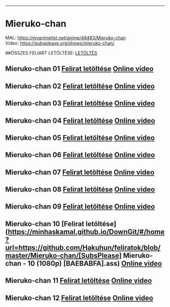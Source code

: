****
# Mieruko-chan

MAL: https://myanimelist.net/anime/48483/Mieruko-chan  
Video: https://subsplease.org/shows/mieruko-chan/

##ÖSSZES FELIART LETÖLTÉSE: [LETÖLTÉS](https://minhaskamal.github.io/DownGit/#/home?url=https://github.com/Hakuhun/feliratok/tree/master/Mieruko-chan)

## Mieruko-chan 01 [Felirat letöltése](https://minhaskamal.github.io/DownGit/#/home?url=https://github.com/Hakuhun/feliratok/blob/master/Mieruko-chan/%5BSubsPlease%5D%20Mieruko-chan%20-%2001%20(1080p)%20%5B14156DDC%5D.ass)  [Online video](https://indavideo.hu/video/Mieruko-chan_01)
## Mieruko-chan 02 [Felirat letöltése](https://minhaskamal.github.io/DownGit/#/home?url=https://github.com/Hakuhun/feliratok/blob/master/Mieruko-chan/%5BSubsPlease%5D%20Mieruko-chan%20-%2002%20(1080p)%20%5B6875F9AE%5D.ass)  [Online video](https://indavideo.hu/video/Mieruko-chan_02)
## Mieruko-chan 03 [Felirat letöltése](https://minhaskamal.github.io/DownGit/#/home?url=https://github.com/Hakuhun/feliratok/blob/master/Mieruko-chan/%5BSubsPlease%5D%20Mieruko-chan%20-%2003%20(1080p)%20%5BB326A608%5D.ass)  [Online video](https://indavideo.hu/video/Mieruko-chan_03)
## Mieruko-chan 04 [Felirat letöltése](https://minhaskamal.github.io/DownGit/#/home?url=https://github.com/Hakuhun/feliratok/blob/master/Mieruko-chan/%5BSubsPlease%5D%20Mieruko-chan%20-%2004%20(1080p)%20%5B28794A21%5D.ass)  [Online video](https://indavideo.hu/video/Mieruko-chan_04)
## Mieruko-chan 05 [Felirat letöltése](https://minhaskamal.github.io/DownGit/#/home?url=https://github.com/Hakuhun/feliratok/blob/master/Mieruko-chan/%5BSubsPlease%5D%20Mieruko-chan%20-%2005%20(1080p)%20%5BD492A359%5D.ass)  [Online video](https://indavideo.hu/video/Mieruko-chan_05)
## Mieruko-chan 06 [Felirat letöltése](https://minhaskamal.github.io/DownGit/#/home?url=https://github.com/Hakuhun/feliratok/blob/master/Mieruko-chan/%5BSubsPlease%5D%20Mieruko-chan%20-%2006%20(1080p)%20%5B5A6AEC9B%5D.ass)  [Online video](https://indavideo.hu/video/Mieruko-chan_06)
## Mieruko-chan 07 [Felirat letöltése](https://minhaskamal.github.io/DownGit/#/home?url=https://github.com/Hakuhun/feliratok/blob/master/Mieruko-chan/%5BSubsPlease%5D%20Mieruko-chan%20-%2007%20(1080p)%20%5BD961B9C7%5D.ass)  [Online video](https://indavideo.hu/video/Mieruko-chan_07)
## Mieruko-chan 08 [Felirat letöltése](https://minhaskamal.github.io/DownGit/#/home?url=https://github.com/Hakuhun/feliratok/blob/master/Mieruko-chan/%5BSubsPlease%5D%20Mieruko-chan%20-%2008%20(1080p)%20%5BC92D0276%5D.ass)  [Online video](https://indavideo.hu/video/Mieruko-chan_08)
## Mieruko-chan 09 [Felirat letöltése](https://minhaskamal.github.io/DownGit/#/home?url=https://github.com/Hakuhun/feliratok/blob/master/Mieruko-chan/%5BSubsPlease%5D%20Mieruko-chan%20-%2009%20(1080p)%20%5BDC2632AE%5D.ass)  [Online video](https://indavideo.hu/video/Mieruko-chan_09)
## Mieruko-chan 10 [Felirat letöltése](https://minhaskamal.github.io/DownGit/#/home?url=https://github.com/Hakuhun/feliratok/blob/master/Mieruko-chan/[SubsPlease] Mieruko-chan - 10 (1080p) [BAEBABFA].ass)  [Online video](https://indavideo.hu/video/Mieruko-chan_10)
## Mieruko-chan 11 [Felirat letöltése](https://minhaskamal.github.io/DownGit/#/home?url=https://github.com/Hakuhun/feliratok/blob/master/Mieruko-chan/%5BSubsPlease%5D%20Mieruko-chan%20-%2011%20(1080p)%20%5B5E357DD2%5D.ass)  [Online video](https://indavideo.hu/video/Mieruko-chan_11)
## Mieruko-chan 12 [Felirat letöltése](https://minhaskamal.github.io/DownGit/#/home?url=https://github.com/Hakuhun/feliratok/blob/master/Mieruko-chan/%5BSubsPlease%5D%20Mieruko-chan%20-%2012%20(1080p)%20%5BC3134713%5D.ass)  [Online video](https://indavideo.hu/video/Mieruko-chan_12)
